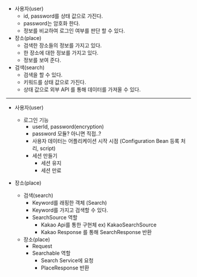 - 사용자(user)
    - id, password를 상태 값으로 가진다.
    - password는 암호화 한다.
    - 정보를 비교하여 로그인 여부를 판단 할 수 있다.
- 장소(place)
    - 검색한 장소들의 정보를 가지고 있다.
    - 한 장소에 대한 정보를 가지고 있다.
    - 정보를 보여 준다.
- 검색(search)
    - 검색을 할 수 있다.
    - 키워드를 상태 값으로 가진다.
    - 상태 값으로 외부 API 를 통해 데이터를 가져올 수 있다.

---

- 사용자(user)
    - 로그인 기능
        - userId, password(encryption)
        - password 모듈? 아니면 직접..?
        - 사용자 데이터는 어플리케이션 시작 시점 (Configuration Bean 등록 처리, script)
        - 세션 만들기
            - 세션 유지
            - 세션 만료

- 장소(place)
    - 검색(search)
        - Keyword를 래핑한 객체 (Search)
        - Keyword를 가지고 검색할 수 있다.
        - SearchSource 역할
            - Kakao Api를 통한 구현체 ex) KakaoSearchSource
            - Kakao Response 를 통해 SearchResponse 반환
    - 장소(place)
        - Request
        - Searchable 역할
            - Search Service에 요청
            - PlaceResponse 반환
